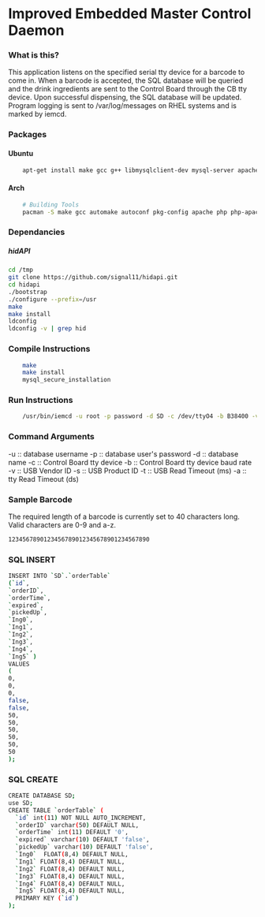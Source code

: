 # Improved Embedded Master Control Daemon
###  What is this?
This application listens on the specified serial tty device for a barcode to
come in. When a barcode is accepted, the SQL database will be queried and the 
drink ingredients are sent to the Control Board through the CB tty device.
Upon successful dispensing, the SQL database will be updated. Program logging 
is sent to /var/log/messages on RHEL systems and is marked by iemcd.

### Packages
#### Ubuntu
```bash
    apt-get install make gcc g++ libmysqlclient-dev mysql-server apache2 libapache2-mod-php5 libapache2-mod-auth-mysql php5-mysql vim git automake autoconf libtool libudev-dev pkg-config libusb-dev libusb-1.0
```
#### Arch
```bash
    # Building Tools
    pacman -S make gcc automake autoconf pkg-config apache php php-apache mariadb vim git libtool libusb
```

### Dependancies
##### hidAPI
```bash
cd /tmp
git clone https://github.com/signal11/hidapi.git
cd hidapi
./bootstrap
./configure --prefix=/usr
make
make install
ldconfig
ldconfig -v | grep hid
```

### Compile Instructions
```bash
    make
    make install
    mysql_secure_installation
```

### Run Instructions
```bash
    /usr/bin/iemcd -u root -p password -d SD -c /dev/ttyO4 -b B38400 -v 1504 -s 4608 -t 500
```
### Command Arguments
-u :: database username
-p :: database user's password
-d :: database name
-c :: Control Board tty device
-b :: Control Board tty device baud rate
-v :: USB Vendor ID
-s :: USB Product ID
-t :: USB Read Timeout (ms)
-a :: tty Read Timeout (ds)

### Sample Barcode
The required length of a barcode is currently set to 40 characters long. Valid characters are 0-9 and a-z.

```bash
1234567890123456789012345678901234567890
```

### SQL INSERT
```bash
INSERT INTO `SD`.`orderTable`
(`id`,
`orderID`,
`orderTime`,
`expired`,
`pickedUp`,
`Ing0`,
`Ing1`,
`Ing2`,
`Ing3`,
`Ing4`,
`Ing5` )
VALUES
(
0,
0,
0,
false,
false,
50,
50,
50,
50,
50,
50
);
```

### SQL CREATE
```bash
CREATE DATABASE SD;
use SD;
CREATE TABLE `orderTable` (
  `id` int(11) NOT NULL AUTO_INCREMENT,
  `orderID` varchar(50) DEFAULT NULL,
  `orderTime` int(11) DEFAULT '0',
  `expired` varchar(10) DEFAULT 'false',
  `pickedUp` varchar(10) DEFAULT 'false',
  `Ing0`  FLOAT(8,4) DEFAULT NULL,
  `Ing1` FLOAT(8,4) DEFAULT NULL,
  `Ing2` FLOAT(8,4) DEFAULT NULL,
  `Ing3` FLOAT(8,4) DEFAULT NULL,
  `Ing4` FLOAT(8,4) DEFAULT NULL,
  `Ing5` FLOAT(8,4) DEFAULT NULL,
  PRIMARY KEY (`id`)
);
```